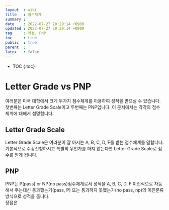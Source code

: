 ```yaml
---
layout  : wiki
title   : 점수체계
summary : 
date    : 2022-07-27 20:29:14 +0900
updated : 2022-07-27 20:29:14 +0900
tag     : 학점, PNP
toc     : true
public  : true
parent  : 
latex   : false
---
```

* TOC
{:toc}

# Letter Grade vs PNP
여러분은 미국 대학에서 크게 두가지 점수체계를 이용하여 성적을 받으실 수 있습니다.  
첫번째는 Letter Grade Scale이고 두번째는 PNP입니다. 이 문서에서는 각각의 점수체계에 대해서 설명합니다.

## Letter Grade Scale
Letter Grade Scale은 여러분이 잘 아시는 A, B, C, D, F를 받는 점수체계를 말합니다.
기본적으로 수강신청하시고 특별히 무언가를 하지 않는다면 Letter Grade Scale로 점수를 받게 됩니다.  

## PNP
PNP는 P(pass) or NP(no pass)점수체계로서 성적을 A, B, C, D, F 이런식으로 차등해서 주는대신 통과했는가(pass, P) 또는 통과하지 못했는가(no pass, np)의 이진분류 방식으로 성적을 줍니다.  
장점은 

